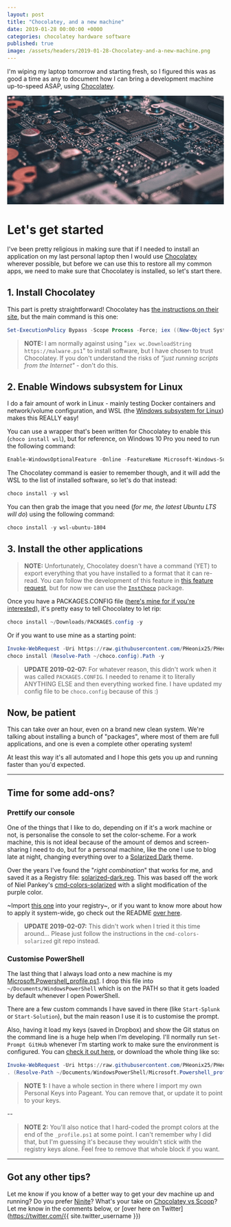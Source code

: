 ```yaml
---
layout: post
title: "Chocolatey, and a new machine"
date: 2019-01-28 00:00:00 +0000
categories: chocolatey hardware software
published: true
image: /assets/headers/2019-01-28-Chocolatey-and-a-new-machine.png
---
```


I'm wiping my laptop tomorrow and starting fresh, so I figured this was as good a time as any to document how I can bring a development machine up-to-speed ASAP, using [Chocolatey](https://chocolatey.org/).

<!--description-->
![2019-01-28-Chocolatey-and-a-new-machine](/assets/headers/2019-01-28-Chocolatey-and-a-new-machine.png)

# Let's get started

I've been pretty religious in making sure that if I needed to install an application on my last personal laptop then I would use [Chocolatey](https://chocolatey.org/) wherever possible, but before we can use this to restore all my common apps, we need to make sure that Chocolatey is installed, so let's start there.

## 1. Install Chocolatey

This part is pretty straightforward! Chocolatey has [the instructions on their site](https://chocolatey.org/docs/installation#install-with-powershellexe), but the main command is this one:

```powershell
Set-ExecutionPolicy Bypass -Scope Process -Force; iex ((New-Object System.Net.WebClient).DownloadString('https://chocolatey.org/install.ps1'))
```

> **NOTE:** I am normally against using "`iex wc.DownloadString https://malware.ps1`" to install software, but I have chosen to trust Chocolatey.
> If you don't understand the risks of _"just running scripts from the Internet"_ - don't do this.

## 2. Enable Windows subsystem for Linux

I do a fair amount of work in Linux - mainly testing Docker containers and network/volume configuration, and WSL (the [Windows subsystem for Linux](https://docs.microsoft.com/en-us/windows/wsl/about)) makes this REALLY easy!

You can use a wrapper that's been written for Chocolatey to enable this (`choco install wsl`), but for reference, on Windows 10 Pro you need to run the following command:

```powershell
Enable-WindowsOptionalFeature -Online -FeatureName Microsoft-Windows-Subsystem-Linux
```

The Chocolatey command is easier to remember though, and it will add the WSL to the list of installed software, so let's do that instead:

```powershell
choco install -y wsl
```

You can then grab the image that you need (_for me, the latest Ubuntu LTS will do_) using the following command:

```powershell
choco install -y wsl-ubuntu-1804
```

## 3. Install the other applications

> **NOTE:** Unfortunately, Chocolatey doesn't have a command (YET) to export everything that you have installed to a format that it can re-read. You can follow the development of this feature in [this feature request](https://github.com/chocolatey/choco/issues/357), but for now we can use the [`InstChoco`](https://chocolatey.org/packages/instchoco) package.

Once you have a PACKAGES.CONFIG file ([here's mine for if you're interested](/assets/choco.config)), it's pretty easy to tell Chocolatey to let rip:

```powershell
choco install ~/Downloads/PACKAGES.config -y
```

Or if you want to use mine as a starting point:

```powershell
Invoke-WebRequest -Uri https://raw.githubusercontent.com/PHeonix25/PHeonix25.github.io/master/assets/choco.CONFIG -OutFile ~/choco.config;
choco install (Resolve-Path ~/choco.config).Path -y
```

> **UPDATE 2019-02-07:** For whatever reason, this didn't work when it was called `PACKAGES.CONFIG`. I needed to rename it to literally ANYTHING ELSE and then everything worked fine. I have updated my config file to be `choco.config` because of this :)

## Now, be patient

This can take over an hour, even on a brand new clean system. We're talking about installing a bunch of "packages", where most of them are full applications, and one is even a complete other operating system!

At least this way it's all automated and I hope this gets you up and running faster than you'd expected.

---

## Time for some add-ons?

### Prettify our console

One of the things that I like to do, depending on if it's a work machine or not, is personalise the console to set the color-scheme.
For a work machine, this is not ideal because of the amount of demos and screen-sharing I need to do, but for a personal machine, like the one I use to blog late at night, changing everything over to a [Solarized Dark](https://ethanschoonover.com/solarized/) theme.

Over the years I've found the "_right combination_" that works for me, and saved it as a Registry file: [solarized-dark.reg](/assets/solarized-dark.reg).
This was based off the work of Niel Pankey's [cmd-colors-solarized](https://github.com/neilpa/cmd-colors-solarized) with a slight modification of the purple color.

~Import [this one](https://raw.githubusercontent.com/PHeonix25/PHeonix25.github.io/master/assets/solarized-dark.reg) into your registry~, or if you want to know more about how to apply it system-wide, go check out the README [over here](https://github.com/neilpa/cmd-colors-solarized).

> **UPDATE 2019-02-07:** This didn't work when I tried it this time around... Please just follow the instructions in the `cmd-colors-solarized` git repo instead.

### Customise PowerShell

The last thing that I always load onto a new machine is my [Microsoft.Powershell_profile.ps1](/assets/Microsoft.Powershell_profile.ps1). I drop this file into `~/Documents/WindowsPowerShell` which is on the PATH so that it gets loaded by default whenever I open PowerShell.

There are a few custom commands I have saved in there (like `Start-Splunk` or `Start-Solution`), but the main reason I use it is to customise the prompt.

Also, having it load my keys (saved in Dropbox) and show the Git status on the command line is a huge help when I'm developing. I'll normally run `Set-Prompt GitHub` whenever I'm starting work to make sure the environment is configured. You can [check it out here](https://github.com/PHeonix25/PHeonix25.github.io/blob/master/assets/Microsoft.Powershell_profile.ps1#L49), or download the whole thing like so:

```powershell
Invoke-WebRequest -Uri https://raw.githubusercontent.com/PHeonix25/PHeonix25.github.io/master/assets/Microsoft.Powershell_profile.ps1 -OutFile ~/Documents/WindowsPowerShell/Microsoft.Powershell_profile.ps1;
. (Resolve-Path ~/Documents/WindowsPowerShell/Microsoft.Powershell_profile.ps1)
```

> **NOTE 1:** I have a whole section in there where I import my own Personal Keys into Pageant. You can remove that, or update it to point to your keys.

--
> **NOTE 2:** You'll also notice that I hard-coded the prompt colors at the end of the `_profile.ps1` at some point. I can't remember why I did that, but I'm guessing it's because they wouldn't stick with the registry keys alone. Feel free to remove that whole block if you want.

---

## Got any other tips?

Let me know if you know of a better way to get your dev machine up and running?
Do you prefer [Ninite](https://ninite.com/)?
What's your take on [Chocolatey vs Scoop](https://github.com/lukesampson/scoop/wiki/Chocolatey-Comparison)?
Let me know in the comments below, or [over here on Twitter](https://twitter.com/{{ site.twitter_username }})
